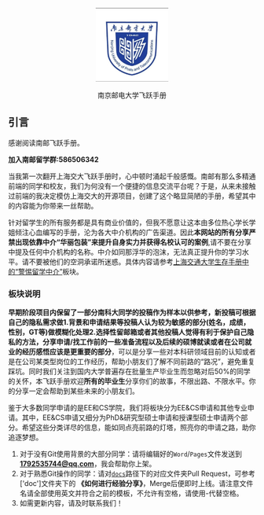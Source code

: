 <p align="center">
  <a href="https://github.com/kkry2004/NJUPTapplication-master">
    <img alt="docsify" src="./docs/src/_media/SUSTech_University_Logo.png" height="150">
  </a>
</p>

<p align="center">
  南京邮电大学飞跃手册
</p>

## 引言

感谢阅读南邮飞跃手册。

**加入南邮留学群:586506342**

当我第一次翻开上海交大飞跃手册时，心中顿时涌起千般感慨。南邮有那么多精通前端的同学和校友，我们为何没有一个便捷的信息交流平台呢？于是，从来未接触过前端的我决定模仿上海交大的开源项目，创建了这个略显简陋的手册，希望其中的内容能为你带来一丝帮助。

针对留学生的所有服务都是具有商业价值的，但我不愿意让这本由多位热心学长学姐倾注心血编写的手册，沦为各大中介机构的广告渠道。因此**本网站的所有分享严禁出现依靠中介“华丽包装”来提升自身实力并获得名校认可的案例**,请不要在分享中提及任何中介机构的名称。中介如同那浮华的泡沫，无法真正提升你的学习水平。请不要被他们的空洞承诺所迷惑。具体内容请参考<a href="https://github.com/SurviveSJTU/SurviveSJTUManual/blob/master/fang-tan-ji/untitled/jing-ti-chu-guo-zhong-jie.md">上海交通大学生存手册中的“警惕留学中介”</a>板块。


### 板块说明

**早期阶段项目内保留了一部分南科大同学的投稿作为样本以供参考，新投稿可根据自己的隐私需求做1.背景和申请结果等投稿人认为较为敏感的部分(姓名，成绩，性别，GT等)做模糊化处理2.选择性留邮箱或者其他投稿人觉得有利于保护自己隐私的方法，分享申请/找工作前的一些准备流程以及后续的硕博就读或者在公司就业的经历感悟应该是更重要的部分**，可以是分享一些对本科研领域目前的认知或者是在公司某类型岗位的工作经历，帮助小朋友们了解不同前路的“路况”，避免重复踩坑。同时我们关注到国内大学普遍存在批量生产毕业生而忽略对后50%的同学的关怀，本飞跃手册欢迎**所有的毕业生**分享你们的故事，不限出路、不限水平。你的分享一定会帮助到某些未来的小朋友们。

鉴于大多数同学申请的是EE和CS学院，我们将板块分为EE&CS申请和其他专业申请。其中，EE&CS申请又细分为PhD&研究型硕士申请和授课型硕士申请两个部分。希望这些分类详尽的信息，能如同点亮前路的灯塔，照亮你的申请之路，助你追逐梦想。


1. 对于没有Git使用背景的大部分同学：请将编辑好的`Word`/`Pages`文件发送到**1792535744@qq.com**，我会帮助你上架。
2. 对于熟悉Git操作的同学：请对[`docs`](https://github.com/SurviveNJUPT/NJUPT-Application/tree/master/docs)路径下的对应文件夹Pull Request，可参考 ['doc']文件夹下的 **《如何进行经验分享》**，Merge后便即时上线。请注意文件名请全部使用英文并符合之前的模板，不允许有空格，请使用-代替空格。
3. 如需更新内容，请及时联系我们！
